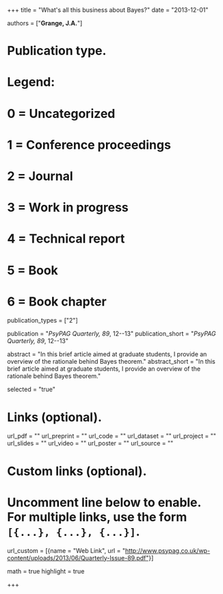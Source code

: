 +++
title = "What's all this business about Bayes?"
date = "2013-12-01"

authors = ["**Grange, J.A.**"]

# Publication type.
# Legend:
# 0 = Uncategorized
# 1 = Conference proceedings
# 2 = Journal
# 3 = Work in progress
# 4 = Technical report
# 5 = Book
# 6 = Book chapter
publication_types = ["2"]

publication = "*PsyPAG Quarterly, 89*, 12--13"
publication_short = "*PsyPAG Quarterly, 89*, 12--13"

abstract = "In this brief article aimed at graduate students, I provide an overview of the rationale behind Bayes theorem."
abstract_short = "In this brief article aimed at graduate students, I provide an overview of the rationale behind Bayes theorem."

selected = "true"

# Links (optional).
url_pdf = ""
url_preprint = ""
url_code = ""
url_dataset = ""
url_project = ""
url_slides = ""
url_video = ""
url_poster = ""
url_source = ""

# Custom links (optional).
#   Uncomment line below to enable. For multiple links, use the form `[{...}, {...}, {...}]`.
url_custom = [{name = "Web Link", url = "http://www.psypag.co.uk/wp-content/uploads/2013/06/Quarterly-Issue-89.pdf"}]

math = true
highlight = true

+++